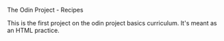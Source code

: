 The Odin Project - Recipes

This is the first project on the odin project basics curriculum. It's meant as an HTML practice.

